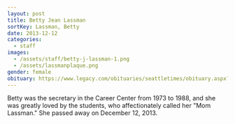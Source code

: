 ```yaml
---
layout: post
title: Betty Jean Lassman
sortKey: Lassman, Betty
date: 2013-12-12
categories:
  - staff
images:
  - /assets/staff/betty-j-lassman-1.png
  - /assets/lassmanplaque.png
gender: female
obituary: https://www.legacy.com/obituaries/seattletimes/obituary.aspx?page=lifestory&pid=168738037
---
```

Betty was the secretary in the Career Center from 1973 to 1988, and she was greatly loved by the students, who affectionately called her "Mom Lassman." She passed away on December 12, 2013.